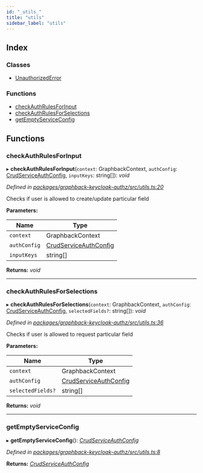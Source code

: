 ```yaml
---
id: "_utils_"
title: "utils"
sidebar_label: "utils"
---
```


## Index

### Classes

* [UnauthorizedError](../classes/_utils_.unauthorizederror.md)

### Functions

* [checkAuthRulesForInput](_utils_.md#checkauthrulesforinput)
* [checkAuthRulesForSelections](_utils_.md#checkauthrulesforselections)
* [getEmptyServiceConfig](_utils_.md#getemptyserviceconfig)

## Functions

###  checkAuthRulesForInput

▸ **checkAuthRulesForInput**(`context`: GraphbackContext, `authConfig`: [CrudServiceAuthConfig](_keycloakconfig_.md#crudserviceauthconfig), `inputKeys`: string[]): *void*

*Defined in [packages/graphback-keycloak-authz/src/utils.ts:20](https://github.com/aerogear/graphback/blob/63664df15/packages/graphback-keycloak-authz/src/utils.ts#L20)*

Checks if user is allowed to create/update particular field

**Parameters:**

Name | Type |
------ | ------ |
`context` | GraphbackContext |
`authConfig` | [CrudServiceAuthConfig](_keycloakconfig_.md#crudserviceauthconfig) |
`inputKeys` | string[] |

**Returns:** *void*

___

###  checkAuthRulesForSelections

▸ **checkAuthRulesForSelections**(`context`: GraphbackContext, `authConfig`: [CrudServiceAuthConfig](_keycloakconfig_.md#crudserviceauthconfig), `selectedFields?`: string[]): *void*

*Defined in [packages/graphback-keycloak-authz/src/utils.ts:36](https://github.com/aerogear/graphback/blob/63664df15/packages/graphback-keycloak-authz/src/utils.ts#L36)*

Checks if user is allowed to request particular field

**Parameters:**

Name | Type |
------ | ------ |
`context` | GraphbackContext |
`authConfig` | [CrudServiceAuthConfig](_keycloakconfig_.md#crudserviceauthconfig) |
`selectedFields?` | string[] |

**Returns:** *void*

___

###  getEmptyServiceConfig

▸ **getEmptyServiceConfig**(): *[CrudServiceAuthConfig](_keycloakconfig_.md#crudserviceauthconfig)*

*Defined in [packages/graphback-keycloak-authz/src/utils.ts:8](https://github.com/aerogear/graphback/blob/63664df15/packages/graphback-keycloak-authz/src/utils.ts#L8)*

**Returns:** *[CrudServiceAuthConfig](_keycloakconfig_.md#crudserviceauthconfig)*
